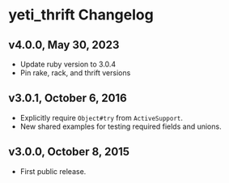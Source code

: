 # yeti_thrift Changelog

## v4.0.0, May 30, 2023
- Update ruby version to 3.0.4
- Pin rake, rack, and thrift versions

## v3.0.1, October 6, 2016
- Explicitly require `Object#try` from `ActiveSupport`.
- New shared examples for testing required fields and unions.

## v3.0.0, October 8, 2015
- First public release.
